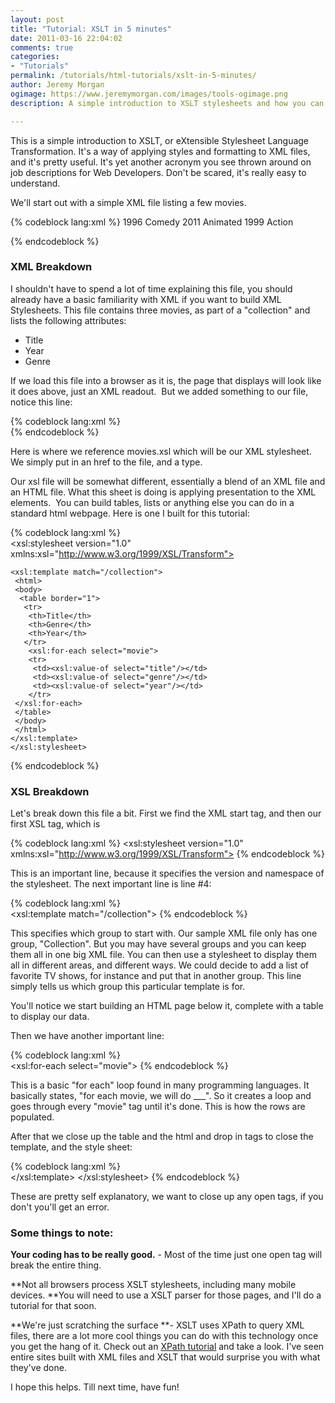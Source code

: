 ```yaml
---
layout: post
title: "Tutorial: XSLT in 5 minutes"
date: 2011-03-16 22:04:02
comments: true
categories:
- "Tutorials"
permalink: /tutorials/html-tutorials/xslt-in-5-minutes/
author: Jeremy Morgan
ogimage: https://www.jeremymorgan.com/images/tools-ogimage.png
description: A simple introduction to XSLT stylesheets and how you can make them work for you. 

---
```


This is a simple introduction to XSLT, or eXtensible Stylesheet Language Transformation. It's a way of applying styles and formatting to XML files, and it's pretty useful. It's yet another acronym you see thrown around on job descriptions for Web Developers. Don't be scared, it's really easy to understand.

We'll start out with a simple XML file listing a few movies.

{% codeblock lang:xml %}
    <?xml version="1.0"?>
    <?xml-stylesheet href="movies.xsl" type="text/xsl"?>
    <collection>
          <movie>
          <title>Happy Gilmore</title>
          <year>1996</year>
          <genre>Comedy</genre>
     </movie>
     <movie>
          <title>Rango</title>
          <year>2011</year>
          <genre>Animated</genre>
     </movie>
     <movie>
          <title>Three Kings</title>
          <year>1999</year>
          <genre>Action</genre>
          </movie>
    </collection>

{% endcodeblock %}

### XML Breakdown

I shouldn't have to spend a lot of time explaining this file, you should already have a basic familiarity with XML if you want to build XML Stylesheets. This file contains three movies, as part of a "collection" and lists the following attributes:


  * Title
  * Year
  * Genre

If we load this file into a browser as it is, the page that displays will look like it does above, just an XML readout.  But we added something to our file, notice this line:

{% codeblock lang:xml %}  
    <?xml-stylesheet href="movies.xsl" type="text/xsl"?>
{% endcodeblock %}


Here is where we reference movies.xsl which will be our XML stylesheet.  We simply put in an href to the file, and a type.

Our xsl file will be somewhat different, essentially a blend of an XML file and an HTML file. What this sheet is doing is applying presentation to the XML elements.  You can build tables, lists or anything else you can do in a standard html webpage. Here is one I built for this tutorial:

  {% codeblock lang:xml %}  
    <?xml version="1.0" encoding="ISO-8859-1"?>
    <xsl:stylesheet version="1.0" xmlns:xsl="http://www.w3.org/1999/XSL/Transform">
    
    <xsl:template match="/collection">
     <html>
     <body>
      <table border="1">
       <tr>
        <th>Title</th>
        <th>Genre</th>
        <th>Year</th>
       </tr>
        <xsl:for-each select="movie">
        <tr>
         <td><xsl:value-of select="title"/></td>
         <td><xsl:value-of select="genre"/></td>
         <td><xsl:value-of select="year"/></td>
        </tr>
     </xsl:for-each>
     </table>
     </body>
     </html>
    </xsl:template>
    </xsl:stylesheet>
{% endcodeblock %}

### XSL Breakdown

Let's break down this file a bit. First we find the XML start tag, and then our first XSL tag, which is

{% codeblock lang:xml %}
    <xsl:stylesheet version="1.0" xmlns:xsl="http://www.w3.org/1999/XSL/Transform">
{% endcodeblock %}

This is an important line, because it specifies the version and namespace of the stylesheet. The next important line is line #4:

{% codeblock lang:xml %}  
    <xsl:template match="/collection">
{% endcodeblock %}


This specifies which group to start with. Our sample XML file only has one group, "Collection". But you may have several groups and you can keep them all in one big XML file. You can then use a stylesheet to display them all in different areas, and different ways. We could decide to add a list of favorite TV shows, for instance and put that in another group. This line simply tells us which group this particular template is for.

You'll notice we start building an HTML page below it, complete with a table to display our data.

Then we have another important line:

{% codeblock lang:xml %}   
    <xsl:for-each select="movie">
{% endcodeblock %}

This is a basic "for each" loop found in many programming languages. It basically states, "for each movie, we will do ___". So it creates a loop and goes through every "movie" tag until it's done. This is how the rows are populated.

After that we close up the table and the html and drop in tags to close the template, and the style sheet:

{% codeblock lang:xml %}  
    </xsl:template>
    </xsl:stylesheet>
{% endcodeblock %}

These are pretty self explanatory, we want to close up any open tags, if you don't you'll get an error.

### Some things to note:

**Your coding has to be really good.** - Most of the time just one open tag will break the entire thing.

**Not all browsers process XSLT stylesheets, including many mobile devices. **You will need to use a XSLT parser for those pages, and I'll do a tutorial for that soon.

**We're just scratching the surface **- XSLT uses XPath to query XML files, there are a lot more cool things you can do with this technology once you get the hang of it. Check out an [XPath tutorial](http://www.w3schools.com/xpath/xpath_syntax.asp) and take a look. I've seen entire sites built with XML files and XSLT that would surprise you with what they've done.

I hope this helps. Till next time, have fun!